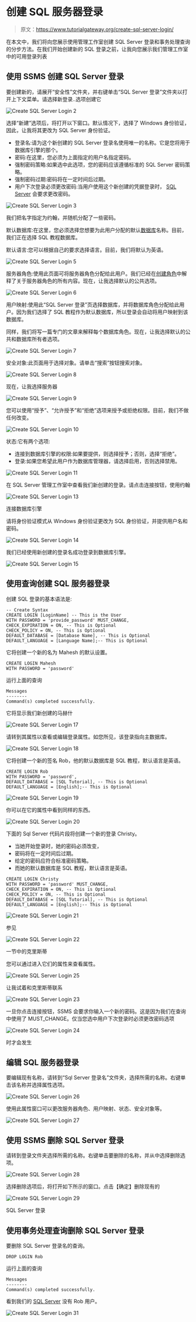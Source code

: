 # 创建 SQL 服务器登录

> 原文：<https://www.tutorialgateway.org/create-sql-server-login/>

在本文中，我们将向您展示使用管理工作室创建 SQL Server 登录和事务处理查询的分步方法。在我们开始创建新的 SQL 登录之前，让我向您展示我们管理工作室中的可用登录列表

## 使用 SSMS 创建 SQL Server 登录

要创建新的，请展开“安全性”文件夹，并右键单击“SQL Server 登录”文件夹以打开上下文菜单。请选择新登录..选项创建它

![Create SQL Server Login 2](img/18ddd6ebe9009598c133f6c89689a13a.png)

选择“新建”选项后，将打开以下窗口。默认情况下，选择了 Windows 身份验证，因此，让我将其更改为 SQL Server 身份验证。

*   登录名:请为这个新创建的 SQL Server 登录名使用唯一的名称。它是您将用于数据库引擎的那个。
*   密码:在这里，您必须为上面指定的用户名指定密码。
*   强制密码策略:如果选中此选项，您的密码应该遵循标准的 SQL Server 密码策略。
*   强制密码过期:密码将在一定时间后过期。
*   用户下次登录必须更改密码:当用户使用这个新创建的凭据登录时， [SQL Server](https://www.tutorialgateway.org/sql/) 会要求更改密码。

![Create SQL Server Login 3](img/d4cb9679fdbc700eb7754eb4cb6737ce.png)

我们把名字指定为约翰，并随机分配了一些密码。

默认数据库:在这里，您必须选择您想要为此用户分配的默认[数据库](https://www.tutorialgateway.org/how-to-create-database-in-sql-server/)名称。目前，我们正在选择 SQL 教程数据库。

默认语言:您可以根据自己的要求选择语言。目前，我们将默认为英语。

![Create SQL Server Login 5](img/0fbf3fa31e69a2d324005100da388257.png)

服务器角色:使用此页面可将服务器角色分配给此用户。我们已经在[创建角色](https://www.tutorialgateway.org/create-sql-server-roles/)中解释了关于服务器角色的所有内容。现在，让我选择默认的公共选项。

![Create SQL Server Login 6](img/357bde1934db1508c943c331fbdd97f5.png)

用户映射:使用此“SQL Server 登录”页选择数据库，并将数据库角色分配给此用户。因为我们选择了 SQL 教程作为默认数据库，所以登录会自动将用户映射到该数据库。

同样，我们将写一篇专门的文章来解释每个数据库角色。现在，让我选择默认的公共和数据库所有者选项。

![Create SQL Server Login 7](img/d53bbff06d4ae6bef892f2c5e4f6b69e.png)

安全对象:此页面用于选择对象。请单击“搜索”按钮搜索对象。

![Create SQL Server Login 8](img/d141f06f00f74392a7407492adeb8e2c.png)

现在，让我选择服务器

![Create SQL Server Login 9](img/c4495202ac32dcd39a702de450327c97.png)

您可以使用“授予”、“允许授予”和“拒绝”选项来授予或拒绝权限。目前，我们不做任何改变。

![Create SQL Server Login 10](img/49383906c3a3fefb7962188ef90e476a.png)

状态:它有两个选项:

*   连接到数据库引擎的权限:如果要提供，则选择授予；否则，选择“拒绝”。
*   登录:如果您希望此用户作为数据库管理器，请选择启用，否则选择禁用。

![Create SQL Server Login 11](img/bd0381bb9c35d85f4fe7d0aabc61f516.png)

在 SQL Server 管理工作室中查看我们新创建的登录。请点击连接按钮，使用约翰

![Create SQL Server Login 13](img/2f170364586bc591fe4be1793171c715.png)

连接数据库引擎

请将身份验证模式从 Windows 身份验证更改为 SQL 身份验证，并提供用户名和密码。

![Create SQL Server Login 14](img/b17175f396dacfef1421d25c6188a9a4.png)

我们已经使用新创建的登录名成功登录到数据库引擎。

![Create SQL Server Login 15](img/7a951986442338c1cb71e278fecfe971.png)

## 使用查询创建 SQL 服务器登录

创建 SQL 登录的基本语法是:

```
-- Create Syntax
CREATE LOGIN [LoginName] -- This is the User 
WITH PASSWORD = 'provide_password' MUST_CHANGE,
CHECK_EXPIRATION = ON, -- This is Optional
CHECK_POLICY = ON, -- This is Optional
DEFAULT_DATABASE = [Database Name], -- This is Optional
DEFAULT_LANGUAGE = [Language Name];-- This is Optional
```

它将创建一个新的名为 Mahesh 的默认设置。

```
CREATE LOGIN Mahesh
WITH PASSWORD = 'password'
```

运行上面的查询

```
Messages
--------
Command(s) completed successfully.
```

它将显示我们新创建的马赫什

![Create SQL Server Login 17](img/4e787119e194d3d64d2f9d2c96b3d20d.png)

请转到其属性以查看或编辑登录属性。如您所见，该登录指向主数据库。

![Create SQL Server Login 18](img/5f852eaea7327dab6d7ac621c7517855.png)

它将创建一个新的签名 Rob，他的默认数据库是 SQL 教程，默认语言是英语。

```
CREATE LOGIN Rob
WITH PASSWORD = 'password', 
DEFAULT_DATABASE = [SQL Tutorial], -- This is Optional
DEFAULT_LANGUAGE = [English];-- This is Optional
```

![Create SQL Server Login 19](img/d02def3d21675b2e809b5a2ef68df5a1.png)

你可以在它的属性中看到同样的东西。

![Create SQL Server Login 20](img/db80a9cffc3eadf3724da382399a9bd4.png)

下面的 Sql Server 代码片段将创建一个新的登录 Christy。

*   当她开始登录时，她的密码必须改变，
*   密码将在一定时间后过期。
*   给定的密码应符合标准密码策略。
*   而她的默认数据库是 SQL 教程，默认语言是英语。

```
CREATE LOGIN Christy
WITH PASSWORD = 'password' MUST_CHANGE, 
CHECK_EXPIRATION = ON, -- This is Optional
CHECK_POLICY = ON, -- This is Optional
DEFAULT_DATABASE = [SQL Tutorial], -- This is Optional
DEFAULT_LANGUAGE = [English];-- This is Optional
```

![Create SQL Server Login 21](img/389ad60b67564bbc8f32a57e4c02a416.png)

参见

![Create SQL Server Login 22](img/8346ee6c2323011af56e66892602aa7a.png)

一节中的克里斯蒂

您可以通过进入它们的属性来查看属性。

![Create SQL Server Login 25](img/aa7d1b208bd5beb97443ba4be4db8f79.png)

让我试着和克里斯蒂联系

![Create SQL Server Login 23](img/e961140f82f5028ac109cf7eb6a2c85e.png)

一旦你点击连接按钮，SSMS 会要求你输入一个新的密码。这是因为我们在查询中使用了 MUST_CHANGE。仅当您选中用户下次登录时必须更改密码选项

![Create SQL Server Login 24](img/e2cc265ceb6f3f529d2108d5094e7c0f.png)

时才会发生

## 编辑 SQL 服务器登录

要编辑现有名称，请转到“Sql Server 登录名”文件夹，选择所需的名称。右键单击该名称并选择属性选项。

![Create SQL Server Login 26](img/96a7fb92cbddecb8bc64b87e6bc56564.png)

使用此属性窗口可以更改服务器角色、用户映射、状态、安全对象等。

![Create SQL Server Login 27](img/5a85014dcde90f7f953439c49a433b7c.png)

## 使用 SSMS 删除 SQL Server 登录

请转到登录文件夹选择所需的名称。右键单击要删除的名称，并从中选择删除选项。

![Create SQL Server Login 28](img/92476d9b26e69fd8180b61076b698cc2.png)

选择删除选项后，将打开如下所示的窗口。点击【确定】删除现有的

![Create SQL Server Login 29](img/38f40144a676618c9ac74792cadf2a6f.png)

SQL Server 登录

## 使用事务处理查询删除 SQL Server 登录

要删除 SQL Server 登录名的查询。

```
DROP LOGIN Rob
```

运行上面的查询

```
Messages
--------
Command(s) completed successfully.
```

看到我们的 [SQL Server](https://www.tutorialgateway.org/sql/) 没有 Rob 用户。

![Create SQL Server Login 31](img/b51536446ebe24601d9d922a880f96f2.png)
